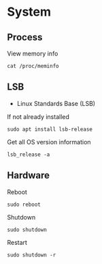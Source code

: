 System
===============================

Process
-------------------------------
View memory info
```
cat /proc/meminfo
```

LSB
--------------------------------
- Linux Standards Base (LSB)

If not already installed
```
sudo apt install lsb-release
```

Get all OS version information
```
lsb_release -a
```


Hardware
---------------------------------

Reboot
```
sudo reboot
```

Shutdown
```
sudo shutdown
```

Restart
```
sudo shutdown -r
```

